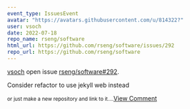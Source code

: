 ```yaml
---
event_type: IssuesEvent
avatar: "https://avatars.githubusercontent.com/u/814322?"
user: vsoch
date: 2022-07-18
repo_name: rseng/software
html_url: https://github.com/rseng/software/issues/292
repo_url: https://github.com/rseng/software
---
```


<a href='https://github.com/vsoch' target='_blank'>vsoch</a> open issue <a href='https://github.com/rseng/software/issues/292' target='_blank'>rseng/software#292</a>.

<p>Consider refactor to use jekyll web instead</p><small>or just make a new repository and link to it....</small><a href='https://github.com/rseng/software/issues/292' target='_blank'>View Comment</a>